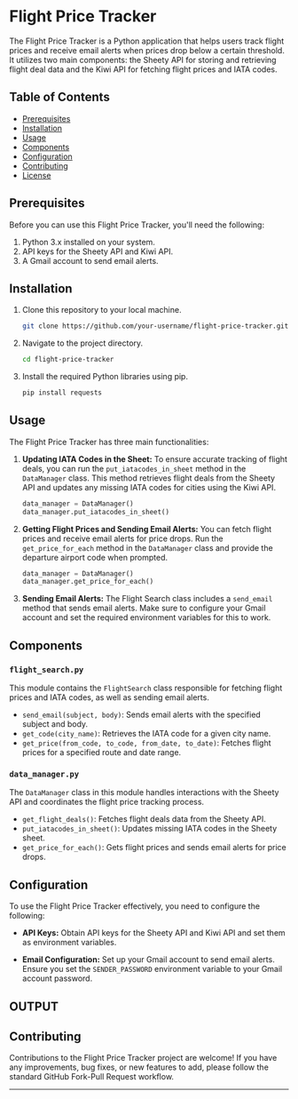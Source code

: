
# Flight Price Tracker

The Flight Price Tracker is a Python application that helps users track flight prices and receive email alerts when prices drop below a certain threshold. It utilizes two main components: the Sheety API for storing and retrieving flight deal data and the Kiwi API for fetching flight prices and IATA codes.

## Table of Contents

- [Prerequisites](#prerequisites)
- [Installation](#installation)
- [Usage](#usage)
- [Components](#components)
- [Configuration](#configuration)
- [Contributing](#contributing)
- [License](#license)

## Prerequisites

Before you can use this Flight Price Tracker, you'll need the following:

1. Python 3.x installed on your system.
2. API keys for the Sheety API and Kiwi API.
3. A Gmail account to send email alerts.

## Installation

1. Clone this repository to your local machine.

   ```bash
   git clone https://github.com/your-username/flight-price-tracker.git
   ```

2. Navigate to the project directory.

   ```bash
   cd flight-price-tracker
   ```

3. Install the required Python libraries using pip.

   ```bash
   pip install requests
   ```

## Usage

The Flight Price Tracker has three main functionalities:

1. **Updating IATA Codes in the Sheet:** To ensure accurate tracking of flight deals, you can run the `put_iatacodes_in_sheet` method in the `DataManager` class. This method retrieves flight deals from the Sheety API and updates any missing IATA codes for cities using the Kiwi API.

   ```python
   data_manager = DataManager()
   data_manager.put_iatacodes_in_sheet()
   ```

2. **Getting Flight Prices and Sending Email Alerts:** You can fetch flight prices and receive email alerts for price drops. Run the `get_price_for_each` method in the `DataManager` class and provide the departure airport code when prompted.

   ```python
   data_manager = DataManager()
   data_manager.get_price_for_each()
   ```

3. **Sending Email Alerts:** The Flight Search class includes a `send_email` method that sends email alerts. Make sure to configure your Gmail account and set the required environment variables for this to work.

## Components

### `flight_search.py`

This module contains the `FlightSearch` class responsible for fetching flight prices and IATA codes, as well as sending email alerts.

- `send_email(subject, body)`: Sends email alerts with the specified subject and body.
- `get_code(city_name)`: Retrieves the IATA code for a given city name.
- `get_price(from_code, to_code, from_date, to_date)`: Fetches flight prices for a specified route and date range.

### `data_manager.py`

The `DataManager` class in this module handles interactions with the Sheety API and coordinates the flight price tracking process.

- `get_flight_deals()`: Fetches flight deals data from the Sheety API.
- `put_iatacodes_in_sheet()`: Updates missing IATA codes in the Sheety sheet.
- `get_price_for_each()`: Gets flight prices and sends email alerts for price drops.

## Configuration

To use the Flight Price Tracker effectively, you need to configure the following:

- **API Keys:** Obtain API keys for the Sheety API and Kiwi API and set them as environment variables.

- **Email Configuration:** Set up your Gmail account to send email alerts. Ensure you set the `SENDER_PASSWORD` environment variable to your Gmail account password.

## OUTPUT


## Contributing

Contributions to the Flight Price Tracker project are welcome! If you have any improvements, bug fixes, or new features to add, please follow the standard GitHub Fork-Pull Request workflow.



---

